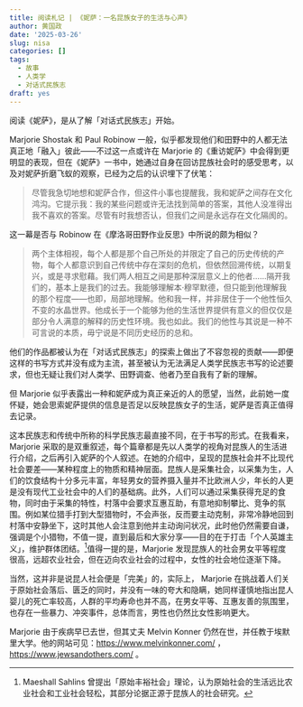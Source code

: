 ```yaml
---
title: 阅读札记 | 《妮萨：一名昆族女子的生活与心声》
author: 黄国政
date: '2025-03-26'
slug: nisa
categories: []
tags:
  - 故事
  - 人类学
  - 对话式民族志
draft: yes
---
```


<!--more-->

阅读《妮萨》，是从了解「对话式民族志」开始。

Marjorie Shostak 和 Paul Robinow 一般，似乎都发现他们和田野中的人都无法真正地「融入」彼此——不过这一点或许在 Marjorie 的《重访妮萨》中会得到更明显的表现，但在《妮萨》一书中，她通过自身在回访昆族社会时的感受思考，以及对妮萨折磨飞蚁的观察，已经为之后的认识埋下了伏笔：

> 尽管我急切地想和妮萨合作，但这件小事也提醒我，我和妮萨之间存在文化鸿沟。它提示我：我的某些问题或许无法找到简单的答案，其他人没准得出我不喜欢的答案。尽管有时我想否认，但我们之间是永远存在文化隔阂的。

这一幕是否与 Robinow 在《摩洛哥田野作业反思》中所说的颇为相似？

> 两个主体相视，每个人都是那个自己所处的并限定了自己的历史传统的产物，每个人都意识到自己传统中存在深刻的危机，但依然回溯传统，以期复兴，或是寻求慰藉。我们两人相互之间是那种深层意义上的他者……隔开我们的，基本上是我们的过去。我能够理解本·穆罕默德，但只能到他理解我的那个程度——也即，局部地理解。他和我一样，并非居住于一个他性恒久不变的水晶世界。他成长于一个能够为他的生活世界提供有意义的但仅仅是部分令人满意的解释的历史性环境。我也如此。我们的他性与其说是一种不可言说的本质，毋宁说是不同历史经历的总和。

他们的作品都被认为在「对话式民族志」的探索上做出了不容忽视的贡献——即便这样的书写方式并没有成为主流，甚至被认为无法满足人类学民族志书写的论述要求，但也无疑让我们对人类学、田野调查、他者乃至自我有了新的理解。

但 Marjorie 似乎表露出一种和妮萨成为真正亲近的人的愿望，当然，此前她一度怀疑，她会思索妮萨提供的信息是否足以反映昆族女子的生活，妮萨是否真正值得去记录。

这本民族志和传统中所称的科学民族志最直接不同，在于书写的形式。在我看来， Marjorie 采取的是双重叙述，每个篇章都是先以人类学的视角对昆族人的生活进行介绍，之后再引入妮萨的个人叙述。在她的介绍中，呈现的昆族社会并不比现代社会要差——某种程度上的物质和精神层面。昆族人是采集社会，以采集为生，人们的饮食结构十分多元丰富，年轻男女的营养摄入量并不比欧洲人少，年长的人更是没有现代工业社会中的人们的基础病。此外，人们可以通过采集获得充足的食物，同时由于采集的特性，村落中会要求互惠互助，有意地抑制攀比、竞争的氛围。例如某位猎手打到大型猎物时，不会声张，反而要主动克制，非常冷静地回到村落中安静坐下，这时其他人会注意到他并主动询问状况，此时他仍然需要自谦，强调是个小猎物，不值一提，直到最后和大家分享——目的在于打击「个人英雄主义」，维护群体团结。[^fengyu]值得一提的是，Marjorie 发现昆族人的社会男女平等程度很高，远超农业社会，但在迈向农业社会的过程中，女性的社会地位逐渐下降。

[^fengyu]: Maeshall Sahlins 曾提出「原始丰裕社会」理论，认为原始社会的生活远比农业社会和工业社会轻松，其部分论据正源于昆族人的社会研究。  

当然，这并非是说昆人社会便是「完美」的，实际上， Marjorie 在挑战着人们关于原始社会落后、匮乏的同时，并没有一味的夸大和隐瞒，她同样谨慎地指出昆人婴儿的死亡率较高，人群的平均寿命也并不高，在男女平等、互惠友善的氛围里，也存在一些暴力、冲突事件，总体而言，男性也仍然比女性影响更大。

Marjorie 由于疾病早已去世，但其丈夫 Melvin Konner 仍然在世，并任教于埃默里大学。他的网站可见：https://www.melvinkonner.com/ ， https://www.jewsandothers.com/ 。